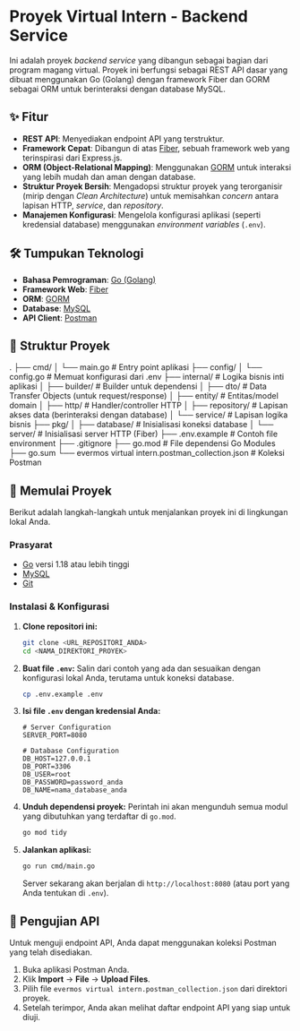 # Proyek Virtual Intern - Backend Service

Ini adalah proyek _backend service_ yang dibangun sebagai bagian dari program magang virtual. Proyek ini berfungsi sebagai REST API dasar yang dibuat menggunakan Go (Golang) dengan framework Fiber dan GORM sebagai ORM untuk berinteraksi dengan database MySQL.

## ✨ Fitur

- **REST API**: Menyediakan endpoint API yang terstruktur.
- **Framework Cepat**: Dibangun di atas [Fiber](https://gofiber.io/), sebuah framework web yang terinspirasi dari Express.js.
- **ORM (Object-Relational Mapping)**: Menggunakan [GORM](https://gorm.io/) untuk interaksi yang lebih mudah dan aman dengan database.
- **Struktur Proyek Bersih**: Mengadopsi struktur proyek yang terorganisir (mirip dengan _Clean Architecture_) untuk memisahkan _concern_ antara lapisan HTTP, _service_, dan _repository_.
- **Manajemen Konfigurasi**: Mengelola konfigurasi aplikasi (seperti kredensial database) menggunakan _environment variables_ (`.env`).

## 🛠️ Tumpukan Teknologi

- **Bahasa Pemrograman**: [Go (Golang)](https://golang.org/)
- **Framework Web**: [Fiber](https://gofiber.io/)
- **ORM**: [GORM](https://gorm.io/)
- **Database**: [MySQL](https://www.mysql.com/)
- **API Client**: [Postman](https://www.postman.com/)

## 📂 Struktur Proyek

.
├── cmd/
│ └── main.go # Entry point aplikasi
├── config/
│ └── config.go # Memuat konfigurasi dari .env
├── internal/ # Logika bisnis inti aplikasi
│ ├── builder/ # Builder untuk dependensi
│ ├── dto/ # Data Transfer Objects (untuk request/response)
│ ├── entity/ # Entitas/model domain
│ ├── http/ # Handler/controller HTTP
│ ├── repository/ # Lapisan akses data (berinteraksi dengan database)
│ └── service/ # Lapisan logika bisnis
├── pkg/
│ ├── database/ # Inisialisasi koneksi database
│ └── server/ # Inisialisasi server HTTP (Fiber)
├── .env.example # Contoh file environment
├── .gitignore
├── go.mod # File dependensi Go Modules
├── go.sum
└── evermos virtual intern.postman_collection.json # Koleksi Postman

## 🚀 Memulai Proyek

Berikut adalah langkah-langkah untuk menjalankan proyek ini di lingkungan lokal Anda.

### Prasyarat

- [Go](https://golang.org/dl/) versi 1.18 atau lebih tinggi
- [MySQL](https://dev.mysql.com/downloads/installer/)
- [Git](https://git-scm.com/downloads/)

### Instalasi & Konfigurasi

1.  **Clone repositori ini:**

    ```sh
    git clone <URL_REPOSITORI_ANDA>
    cd <NAMA_DIREKTORI_PROYEK>
    ```

2.  **Buat file `.env`:**
    Salin dari contoh yang ada dan sesuaikan dengan konfigurasi lokal Anda, terutama untuk koneksi database.

    ```sh
    cp .env.example .env
    ```

3.  **Isi file `.env` dengan kredensial Anda:**

    ```env
    # Server Configuration
    SERVER_PORT=8080

    # Database Configuration
    DB_HOST=127.0.0.1
    DB_PORT=3306
    DB_USER=root
    DB_PASSWORD=password_anda
    DB_NAME=nama_database_anda
    ```

4.  **Unduh dependensi proyek:**
    Perintah ini akan mengunduh semua modul yang dibutuhkan yang terdaftar di `go.mod`.

    ```sh
    go mod tidy
    ```

5.  **Jalankan aplikasi:**
    ```sh
    go run cmd/main.go
    ```
    Server sekarang akan berjalan di `http://localhost:8080` (atau port yang Anda tentukan di `.env`).

## 🧪 Pengujian API

Untuk menguji endpoint API, Anda dapat menggunakan koleksi Postman yang telah disediakan.

1.  Buka aplikasi Postman Anda.
2.  Klik **Import** -> **File** -> **Upload Files**.
3.  Pilih file `evermos virtual intern.postman_collection.json` dari direktori proyek.
4.  Setelah terimpor, Anda akan melihat daftar endpoint API yang siap untuk diuji.
